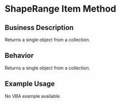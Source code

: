 # ShapeRange Item Method

## Business Description
Returns a single object from a collection.

## Behavior
Returns a single object from a collection.

## Example Usage
No VBA example available.